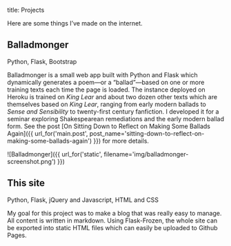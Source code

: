 title: Projects

Here are some things I’ve made on the internet.

Balladmonger
------------

Python, Flask, Bootstrap<br /> 
<a href="http://balladmonger.kylerjohnston.com" class="projects"><i class="fa fa-home"></i></a> <a href="http://github.com/kylerjohnston/balladmonger" class="projects"><i class="fa fa-github"></i></a>

Balladmonger is a small web app built with Python and Flask which dynamically generates a poem&mdash;or a “ballad”&mdash;based on one or more training texts each time the page is loaded. The instance deployed on Heroku is trained on *King Lear* and about two dozen other texts which are themselves based on *King Lear*, ranging from early modern ballads to *Sense and Sensibility* to twenty-first century fanfiction. I developed it for a seminar exploring Shakespearean remediations and the early modern ballad form. See the post [On Sitting Down to Reflect on Making Some Ballads Again]({{ url_for('main.post', post_name='sitting-down-to-reflect-on-making-some-ballads-again') }}) for more details.

![Balladmonger]({{ url_for('static', filename='img/balladmonger-screenshot.png') }})

This site
---------

Python, Flask, jQuery and Javascript, HTML and CSS<br />
<a href="/" class="projects"><i class="fa fa-home"></i></a> <a href="http://github.com/kylerjohnston/another-static-flask-blog" class="projects"><i class="fa fa-github"></i></a>

My goal for this project was to make a blog that was really easy to manage. All content is written in markdown. Using Flask-Frozen, the whole site can be exported into static HTML files which can easily be uploaded to Github Pages.
